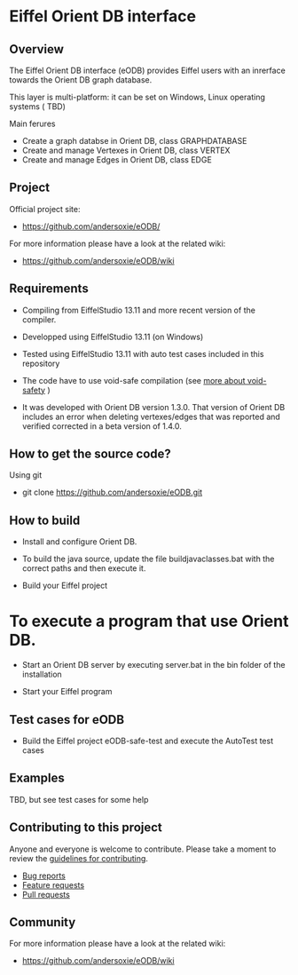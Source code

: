 ﻿# Eiffel Orient DB interface


## Overview

The Eiffel Orient DB interface (eODB) provides Eiffel users with an inrerface towards the Orient DB graph database.

This layer is multi-platform: it can be set on Windows, Linux operating systems ( TBD)

Main ferures

* Create a graph databse in Orient DB, class GRAPHDATABASE
* Create and manage Vertexes in Orient DB, class VERTEX
* Create and manage Edges in Orient DB, class EDGE


## Project

Official project site:

* https://github.com/andersoxie/eODB/

For more information please have a look at the related wiki:

* https://github.com/andersoxie/eODB/wiki

## Requirements
* Compiling from EiffelStudio 13.11 and more recent version of the compiler.
* Developped using EiffelStudio 13.11 (on Windows)
* Tested using EiffelStudio 13.11 with auto test cases included in this repository
* The code have to use void-safe compilation (see [more about void-safety](http://docs.eiffel.com/book/method/void-safe-programming-eiffel) )

* It was developed with Orient DB version 1.3.0. That version of Orient DB includes an error when deleting vertexes/edges that was reported and
  verified corrected in a beta version of 1.4.0.

## How to get the source code?

Using git 
* git clone https://github.com/andersoxie/eODB.git

## How to build

* Install and configure Orient DB.

* To build the java source, update the file buildjavaclasses.bat with the correct paths and then execute it.

* Build your Eiffel project

# To execute a program that use Orient DB.

* Start an Orient DB server by executing server.bat in the bin folder of the installation

* Start your Eiffel program


## Test cases for eODB

* Build the Eiffel project eODB-safe-test and execute the AutoTest test cases

## Examples
TBD, but see test cases for some help

## Contributing to this project

Anyone and everyone is welcome to contribute. Please take a moment to
review the [guidelines for contributing](CONTRIBUTING.md).

* [Bug reports](CONTRIBUTING.md#bugs)
* [Feature requests](CONTRIBUTING.md#features)
* [Pull requests](CONTRIBUTING.md#pull-requests)

## Community

For more information please have a look at the related wiki:
* https://github.com/andersoxie/eODB/wiki
